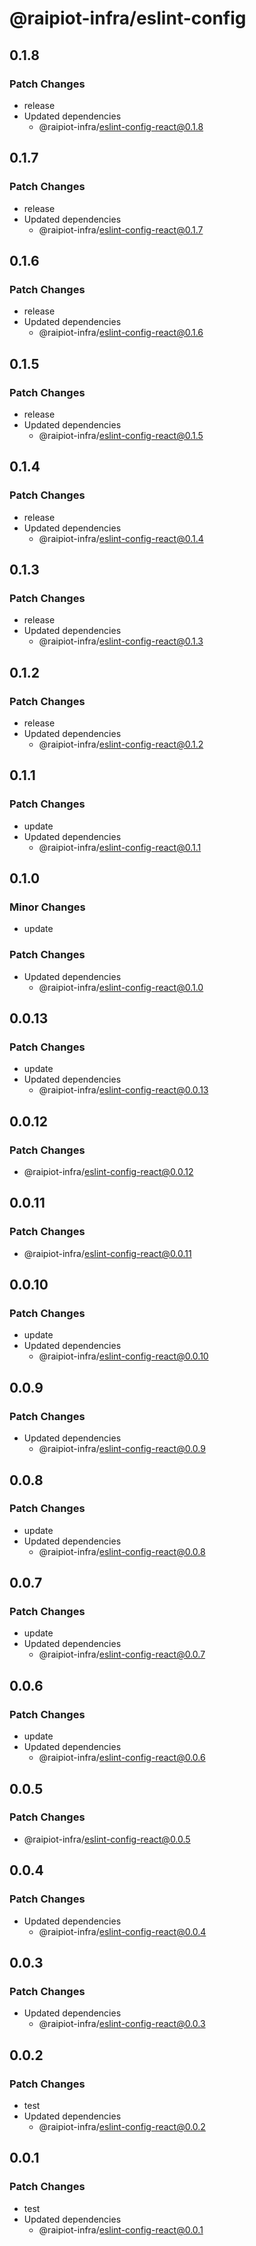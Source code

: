 # @raipiot-infra/eslint-config

## 0.1.8

### Patch Changes

- release
- Updated dependencies
  - @raipiot-infra/eslint-config-react@0.1.8

## 0.1.7

### Patch Changes

- release
- Updated dependencies
  - @raipiot-infra/eslint-config-react@0.1.7

## 0.1.6

### Patch Changes

- release
- Updated dependencies
  - @raipiot-infra/eslint-config-react@0.1.6

## 0.1.5

### Patch Changes

- release
- Updated dependencies
  - @raipiot-infra/eslint-config-react@0.1.5

## 0.1.4

### Patch Changes

- release
- Updated dependencies
  - @raipiot-infra/eslint-config-react@0.1.4

## 0.1.3

### Patch Changes

- release
- Updated dependencies
  - @raipiot-infra/eslint-config-react@0.1.3

## 0.1.2

### Patch Changes

- release
- Updated dependencies
  - @raipiot-infra/eslint-config-react@0.1.2

## 0.1.1

### Patch Changes

- update
- Updated dependencies
  - @raipiot-infra/eslint-config-react@0.1.1

## 0.1.0

### Minor Changes

- update

### Patch Changes

- Updated dependencies
  - @raipiot-infra/eslint-config-react@0.1.0

## 0.0.13

### Patch Changes

- update
- Updated dependencies
  - @raipiot-infra/eslint-config-react@0.0.13

## 0.0.12

### Patch Changes

- @raipiot-infra/eslint-config-react@0.0.12

## 0.0.11

### Patch Changes

- @raipiot-infra/eslint-config-react@0.0.11

## 0.0.10

### Patch Changes

- update
- Updated dependencies
  - @raipiot-infra/eslint-config-react@0.0.10

## 0.0.9

### Patch Changes

- Updated dependencies
  - @raipiot-infra/eslint-config-react@0.0.9

## 0.0.8

### Patch Changes

- update
- Updated dependencies
  - @raipiot-infra/eslint-config-react@0.0.8

## 0.0.7

### Patch Changes

- update
- Updated dependencies
  - @raipiot-infra/eslint-config-react@0.0.7

## 0.0.6

### Patch Changes

- update
- Updated dependencies
  - @raipiot-infra/eslint-config-react@0.0.6

## 0.0.5

### Patch Changes

- @raipiot-infra/eslint-config-react@0.0.5

## 0.0.4

### Patch Changes

- Updated dependencies
  - @raipiot-infra/eslint-config-react@0.0.4

## 0.0.3

### Patch Changes

- Updated dependencies
  - @raipiot-infra/eslint-config-react@0.0.3

## 0.0.2

### Patch Changes

- test
- Updated dependencies
  - @raipiot-infra/eslint-config-react@0.0.2

## 0.0.1

### Patch Changes

- test
- Updated dependencies
  - @raipiot-infra/eslint-config-react@0.0.1
